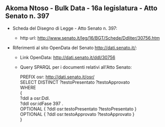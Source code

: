 ## Akoma Ntoso - Bulk Data - 16a legislatura - Atto Senato n. 397 ##

* Scheda del Disegno di Legge - Atto Senato n. 397:
	* http url: http://www.senato.it/leg/16/BGT/Schede/Ddliter/30756.htm

* Riferimenti al sito OpenData del Senato http://dati.senato.it/:
	* Link OpenData: http://dati.senato.it/ddl/30756
	* Query SPARQL per i documenti relativi all'Atto Senato:

        PREFIX osr: <http://dati.senato.it/osr/>  
		SELECT DISTINCT ?testoPresentato ?testoApprovato  
		WHERE  
		{  
		    ?ddl a osr:Ddl.  
		    ?ddl osr:idFase 397 .  
		    OPTIONAL { ?ddl osr:testoPresentato ?testoPresentato }  
		    OPTIONAL { ?ddl osr:testoApprovato ?testoApprovato }  
		}
		